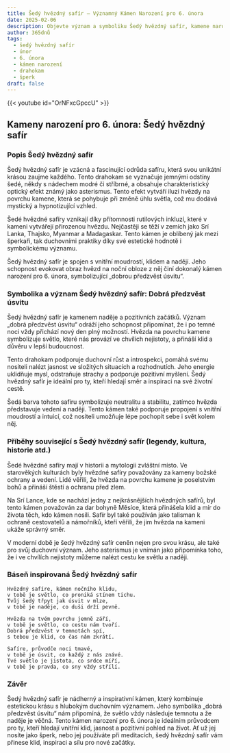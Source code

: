 ```yaml
---
title: Šedý hvězdný safír – Významný Kámen Narození pro 6. února
date: 2025-02-06
description: Objevte význam a symboliku Šedý hvězdný safír, kamene narození pro 6. února, který symbolizuje Dobrá předzvěst úsvitu. Přečtěte si legendy a inspirující příběhy.
author: 365dnů
tags:
  - šedý hvězdný safír
  - únor
  - 6. února
  - kámen narození
  - drahokam
  - šperk
draft: false
---
```


{{< youtube id="OrNFxcGpccU" >}}

## Kameny narození pro 6. února: Šedý hvězdný safír

### Popis Šedý hvězdný safír

Šedý hvězdný safír je vzácná a fascinující odrůda safíru, která svou unikátní krásou zaujme každého. Tento drahokam se vyznačuje jemnými odstíny šedé, někdy s nádechem modré či stříbrné, a obsahuje charakteristický optický efekt známý jako asterismus. Tento efekt vytváří iluzi hvězdy na povrchu kamene, která se pohybuje při změně úhlu světla, což mu dodává mystický a hypnotizující vzhled.

Šedé hvězdné safíry vznikají díky přítomnosti rutilových inkluzí, které v kameni vytvářejí přirozenou hvězdu. Nejčastěji se těží v zemích jako Srí Lanka, Thajsko, Myanmar a Madagaskar. Tento kámen je oblíbený jak mezi šperkaři, tak duchovními praktiky díky své estetické hodnotě i symbolickému významu.

Šedý hvězdný safír je spojen s vnitřní moudrostí, klidem a nadějí. Jeho schopnost evokovat obraz hvězd na noční obloze z něj činí dokonalý kámen narození pro 6. února, symbolizující „dobrou předzvěst úsvitu“.

### Symbolika a význam Šedý hvězdný safír: Dobrá předzvěst úsvitu

Šedý hvězdný safír je kamenem naděje a pozitivních začátků. Význam „dobrá předzvěst úsvitu“ odráží jeho schopnost připomínat, že i po temné noci vždy přichází nový den plný možností. Hvězda na povrchu kamene symbolizuje světlo, které nás provází ve chvílích nejistoty, a přináší klid a důvěru v lepší budoucnost.

Tento drahokam podporuje duchovní růst a introspekci, pomáhá svému nositeli nalézt jasnost ve složitých situacích a rozhodnutích. Jeho energie uklidňuje mysl, odstraňuje strachy a podporuje pozitivní myšlení. Šedý hvězdný safír je ideální pro ty, kteří hledají směr a inspiraci na své životní cestě.

Šedá barva tohoto safíru symbolizuje neutralitu a stabilitu, zatímco hvězda představuje vedení a naději. Tento kámen také podporuje propojení s vnitřní moudrostí a intuicí, což nositeli umožňuje lépe pochopit sebe i svět kolem něj.

### Příběhy související s Šedý hvězdný safír (legendy, kultura, historie atd.)

Šedé hvězdné safíry mají v historii a mytologii zvláštní místo. Ve starověkých kulturách byly hvězdné safíry považovány za kameny božské ochrany a vedení. Lidé věřili, že hvězda na povrchu kamene je poselstvím bohů a přináší štěstí a ochranu před zlem.

Na Srí Lance, kde se nachází jedny z nejkrásnějších hvězdných safírů, byl tento kámen považován za dar bohyně Měsíce, která přinášela klid a mír do života těch, kdo kámen nosili. Safír byl také používán jako talisman k ochraně cestovatelů a námořníků, kteří věřili, že jim hvězda na kameni ukáže správný směr.

V moderní době je šedý hvězdný safír ceněn nejen pro svou krásu, ale také pro svůj duchovní význam. Jeho asterismus je vnímán jako připomínka toho, že i ve chvílích nejistoty můžeme nalézt cestu ke světlu a naději.

### Báseň inspirovaná Šedý hvězdný safír

```
Hvězdný safíre, kámen nočního klidu,  
v tobě je světlo, co proniká stínem tichu.  
Tvůj šedý třpyt jak úsvit v mlze,  
v tobě je naděje, co duši drží pevně.  

Hvězda na tvém povrchu jemně září,  
v tobě je světlo, co cestu nám tvoří.  
Dobrá předzvěst v temnotách spí,  
s tebou je klid, co čas nám zkrátí.  

Safíre, průvodče noci tmavé,  
v tobě je úsvit, co každý z nás znávé.  
Tvé světlo je jistota, co srdce míří,  
v tobě je pravda, co sny vždy střílí.  
```

### Závěr

Šedý hvězdný safír je nádherný a inspirativní kámen, který kombinuje estetickou krásu s hlubokým duchovním významem. Jeho symbolika „dobrá předzvěst úsvitu“ nám připomíná, že světlo vždy následuje temnotu a že naděje je věčná. Tento kámen narození pro 6. února je ideálním průvodcem pro ty, kteří hledají vnitřní klid, jasnost a pozitivní pohled na život. Ať už jej nosíte jako šperk, nebo jej používáte při meditacích, šedý hvězdný safír vám přinese klid, inspiraci a sílu pro nové začátky.